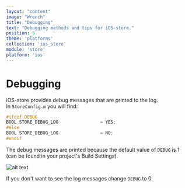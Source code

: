 ```yaml
---
layout: "content"
image: "Wrench"
title: "Debugging"
text: "Debugging methods and tips for iOS-store."
position: 6
theme: 'platforms'
collection: 'ios_store'
module: 'store'
platform: 'ios'
---
```


# Debugging

iOS-store provides debug messages that are printed to the log.
<br>In `StoreConfig.m` you will find:

``` objectivec
#ifdef DEBUG
BOOL STORE_DEBUG_LOG                = YES;
#else
BOOL STORE_DEBUG_LOG                = NO;
#endif
```

The debug messages are printed because the default value of `DEBUG` is 1 (can be found in your project's Build Settings).

![alt text](/img/tutorial_img/ios_debugging/debugging.png "Debugging")

If you don't want to see the log messages change `DEBUG` to 0.
